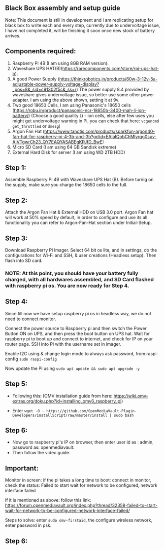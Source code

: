 ## Black Box assembly and setup guide

Note: This document is still in development and I am replicating setup for black box to write each and every step, currently due to undervoltage issue, I have not completed it, will be finishing it soon once new stock of battery arrives.

## Components required:

1. Raspberry Pi 4B (I am using 8GB RAM version).
2. Waveshare UPS HAT(B)(https://rarecomponents.com/store/rpi-ups-hat-b).
3. A good Power Supply (https://thinkrobotics.in/products/60w-3-12v-5a-adjustable-power-supply-voltage-display?_pos=8&_sid=c91302f5c&_ss=r)
   The power supply 8.4 provided by waveshare gives undervoltage issue, so better use some other power adapter. I am using the above shown, setting it at 9v. 	
4. Two good 18650 Cells, I am using Panasonic's 18650 cells (https://robu.in/product/panasonic-ncr-18650b-3400-mah-li-ion-battery/) 
   (Choose a good quality Li - ion cells, else after few uses you might get undervoltage warning in Pi, you can check that here: ```vcgencmd get_throttled``` or ```dmesg```)
5. Argon Fan Hat (https://www.tanotis.com/products/sparkfun-argon40-fan-hat-for-raspberry-pi-4-3b-and-3b?gclid=EAIaIQobChMIyrqg0suv-AIVTgwrCh23_QY7EAQYASABEgKPJfD_BwE)
6. Micro SD Card (I am using 64 GB Sandisk extreme)
7. External Hard Disk for server (I am using WD 2TB HDD)


## Step 1: 

Assemble Raspberry Pi 4B with Waveshare UPS Hat (B). Before turnig on the supply, make sure you charge the 18650 cells to the full.

## Step 2:

Attach the Argon Fan Hat & External HDD on USB 3.0 port. Argon Fan hat will work at 50% speed by default, in order to configure and use its all functionality you can refer to Argon-Fan-Hat section under Initial-Setup. 

## Step 3: 

Download Raspberry Pi Imager. Select 64 bit os lite, and in settings, do the configurations for Wi-Fi and SSH, & user creations (Headless setup). Then flash into SD card.

### NOTE: At this point, you should have your battery fully charged, with all hardwares assembled, and SD Card flashed with raspberry pi os. You are now ready for Step 4.

## Step 4: 

Since till now we have setup raspberry pi os in headless way, we do not need to connect monitor.

Connect the power source to Raspberry pi and then switch the Power Button ON on UPS, and then press the boot button on UPS hat. Wait for raspberry pi to boot up and connect to internet, and check for IP on your router page. SSH into Pi with the username set in imager.

Enable I2C using & change login mode to always ask password, from raspi-config ```sudo raspi-config```

Now update the Pi using ```sudo apt update && sudo apt upgrade -y```

## Step 5: 


* Following this: (OMV installation guide from here: https://wiki.omv-extras.org/doku.php?id=installing_omv6_raspberry_pi)

* Enter ``` wget -O - https://github.com/OpenMediaVault-Plugin-Developers/installScript/raw/master/install | sudo bash ```
 
## Step 6:

* Now go to raspberry pi's IP on browser, then enter user id as : admin, password as: openmediavault.
* Then follow the video guide.

## Important:

Monitor in screen: if the pi takes a long time to boot: connect in monitor, check the status: Failed to start wait for network to be configured, network interface failed

If it is mentioned as above: follow this link: https://forum.openmediavault.org/index.php?thread/32358-failed-to-start-wait-for-network-to-be-configured-network-interface-failed/

Steps to solve: enter ```sudo omv-firstaid```, the configure wireless network, enter password in psk.

## Step 6:





